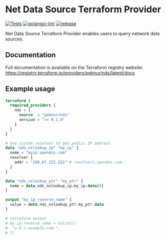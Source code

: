 #  Net Data Source Terraform Provider
[![Tests](https://github.com/peknur/terraform-provider-nds/actions/workflows/test.yml/badge.svg)](https://github.com/peknur/terraform-provider-nds/actions/workflows/test.yml)
[![golangci-lint](https://github.com/peknur/terraform-provider-nds/actions/workflows/golangci-lint.yml/badge.svg)](https://github.com/peknur/terraform-provider-nds/actions/workflows/golangci-lint.yml)
[![release](https://github.com/peknur/terraform-provider-nds/actions/workflows/release.yml/badge.svg)](https://github.com/peknur/terraform-provider-nds/actions/workflows/release.yml)

Net Data Source Terraform Provider enables users to query network data sources.

## Documentation
Full documentation is available on the Terraform registry website:  
https://registry.terraform.io/providers/peknur/nds/latest/docs

## Example usage
```terraform
terraform {
  required_providers {
    nds = {
      source  = "peknur/nds"
      version = ">= 0.1.0"
    }
  }
}

# Use custom resolver to get public IP address
data "nds_nslookup_ip" "my_ip" {
  name = "myip.opendns.com"
  resolver {
    addr = "208.67.222.222" # resolver1.opendns.com
  }
}

data "nds_nslookup_ptr" "my_ptr" {
  name = data.nds_nslookup_ip.my_ip.data[0]
}

output "my_ip_reverse_name" {
  value = data.nds_nslookup_ptr.my_ptr.data
}

# terraform output 
# my_ip_reverse_name = tolist([
#  "a.b.c.example.com.",
# ])

```
